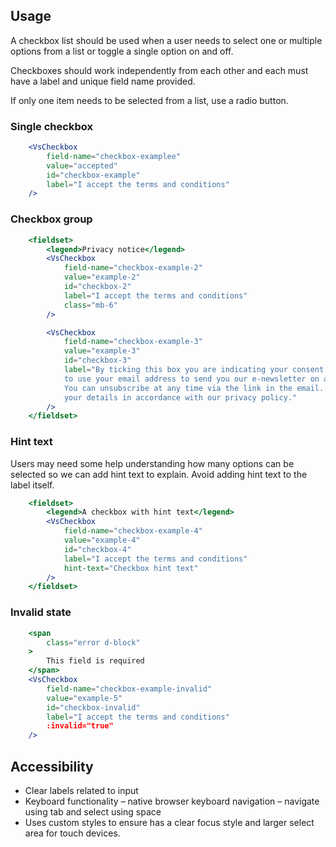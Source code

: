 ## Usage

A checkbox list should be used when a user needs to select one or multiple options from a list or toggle a single option on and off.

Checkboxes should work independently from each other and each must have a label and unique field name provided.

If only one item needs to be selected from a list, use a radio button.

### Single checkbox
```jsx
    <VsCheckbox
        field-name="checkbox-examplee"
        value="accepted"
        id="checkbox-example"
        label="I accept the terms and conditions"
    />
```

### Checkbox group

```jsx
    <fieldset>
        <legend>Privacy notice</legend>
        <VsCheckbox
            field-name="checkbox-example-2"
            value="example-2"
            id="checkbox-2"
            label="I accept the terms and conditions"
            class="mb-6"
        />

        <VsCheckbox
            field-name="checkbox-example-3"
            value="example-3"
            id="checkbox-3"
            label="By ticking this box you are indicating your consent for VisitScotland
            to use your email address to send you our e-newsletter on a regular basis.
            You can unsubscribe at any time via the link in the email. We will process
            your details in accordance with our privacy policy."
        />
    </fieldset>
```
### Hint text
Users may need some help understanding how many options can be selected so we can add hint text to explain. Avoid adding hint text to the label itself.

```jsx
    <fieldset>
        <legend>A checkbox with hint text</legend>
        <VsCheckbox
            field-name="checkbox-example-4"
            value="example-4"
            id="checkbox-4"
            label="I accept the terms and conditions"
            hint-text="Checkbox hint text"
        />
    </fieldset>
```

### Invalid state

```jsx
    <span
        class="error d-block"
    >
        This field is required
    </span>
    <VsCheckbox
        field-name="checkbox-example-invalid"
        value="example-5"
        id="checkbox-invalid"
        label="I accept the terms and conditions"
        :invalid="true"
    />
```

## Accessibility

- Clear labels related to input
- Keyboard functionality – native browser keyboard navigation – navigate using tab and select using space
- Uses custom styles to ensure has a clear focus style and larger select area for touch devices.